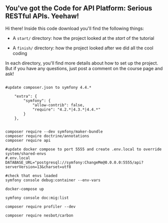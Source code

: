 ## You've got the Code for API Platform: Serious RESTful APIs. Yeehaw!

Hi there! Inside this code download you'll find the following things:

* A `start/` directory: how the project looked at the *start* of the tutorial

* A `finish/` directory: how the project looked after we did all the cool coding

In each directory, you'll find more details about how to set up the project.
But if you have any questions, just post a comment on the course page and
ask!


```

#update composer.json to symfony 4.4.* 

    "extra": {
        "symfony": {
            "allow-contrib": false,
            "require": "4.2.*|4.3.*|4.4.*"
        }
    },
    

composer require --dev symfony/maker-bundle
composer require doctrine/annotations 
composer require api 

#update docker compose to port 5555 and create .env.local to override system/shared-envs
#.env.local
DATABASE_URL="postgresql://symfony:ChangeMe@0.0.0.0:5555/api?serverVersion=13&charset=utf8

#check that envs loaded
symfony console debug:container --env-vars

docker-compose up

symfony console doc:mig:list

composer require profiler --dev

composer require nesbot/carbon

```